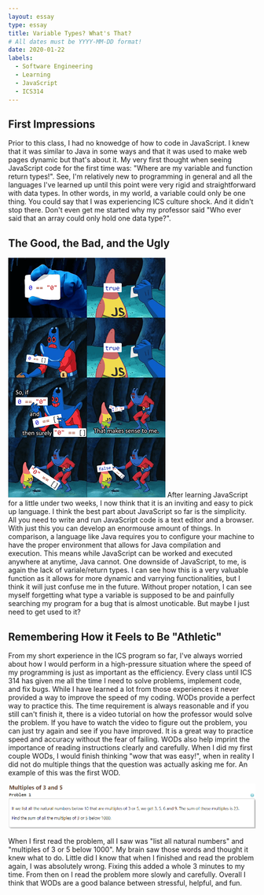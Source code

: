```yaml
---
layout: essay
type: essay
title: Variable Types? What's That?
# All dates must be YYYY-MM-DD format!
date: 2020-01-22
labels:
  - Software Engineering
  - Learning
  - JavaScript
  - ICS314
---
```


## First Impressions
Prior to this class, I had no knowedge of how to code in JavaScript.  I knew that it was similar to Java in some ways and that it was used to make web pages dynamic but that's about it.  My very first thought when seeing JavaScript code for the first time was: "Where are my variable and function return types!".  See, I'm relatively new to programming in general and all the languages I've learned up until this point were very rigid and straightforward with data types.  In other words, in my world, a variable could only be one thing.  You could say that I was experiencing ICS culture shock.  And it didn't stop there.  Don't even get me started why my professor said "Who ever said that an array could only hold one data type?".

## The Good, the Bad, and the Ugly
<img class="ui medium right floated image" src="/images/jsmeme.png">
After learning JavaScript for a little under two weeks, I now think that it is an inviting and easy to pick up language.  I think the best part about JavaScript so far is the simplicity.  All you need to write and run JavaScript code is a text editor and a browser.  With just this you can develop an enormouse amount of things.  In comparison, a language like Java requires you to configure your machine to have the proper environment that allows for Java compilation and execution.  This means while JavaScript can be worked and executed anywhere at anytime, Java cannot.  One downside of JavaScript, to me, is again the lack of variale/return types.  I can see how this is a very valuable function as it allows for more dynamic and varrying functionalities, but I think it will just confuse me in the future.  Without proper notation, I can see myself forgetting what type a variable is supposed to be and painfully searching my program for a bug that is almost unoticable.  But maybe I just need to get used to it?


## Remembering How it Feels to Be "Athletic"
From my short experience in the ICS program so far, I've always worried about how I would perform in a high-pressure situation where the speed of my programming is just as important as the efficiency.  Every class until ICS 314 has given me all the time I need to solve problems, implement code, and fix bugs.  While I have learned a lot from those experiences it never provided a way to improve the speed of my coding.  WODs provide a perfect way to practice this.  The time requirement is always reasonable and if you still can't finish it, there is a video tutorial on how the professor would solve the problem.  If you have to watch the video to figure out the problem, you can just try again and see if you have improved.  It is a great way to practice speed and accuracy without the fear of failing.  WODs also help imprint the importance of reading instructions clearly and carefully.  When I did my first couple WODs, I would finish thinking "wow that was easy!", when in reality I did not do multiple things that the question was actually asking me for.  An example of this was the first WOD.

<img class="ui image" src="/images/WOD1.png">

When I first read the problem, all I saw was "list all natural numbers" and "multiples of 3 or 5 below 1000".  My brain saw those words and thought it knew what to do.  Little did I know that when I finished and read the problem again, I was absolutely wrong.  Fixing this added a whole 3 minutes to my time.  From then on I read the problem more slowly and carefully.  Overall I think that WODs are a good balance between stressful, helpful, and fun.


